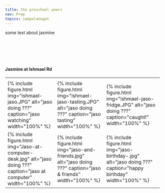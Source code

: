```yaml
---
title: the preschool years
nav: Prep
topics: sampelanogat
---
```


some text about jasmine

<br/>
<br/>
<br/>
<br/>

#### Jasmine at Ishmael Rd

<table>
  <tr>
    <td> </td>
    <td> </td>
    <td> </td>
  </tr>
  <tr>
    <td>{% include figure.html img="ishmael-jaso.JPG" alt="jaso doing ???" caption="jaso watching" width="100%" %}</td>
    <td>{% include figure.html img="ishmael-jaso-tasting.JPG" alt="jaso doing ???" caption="jaso tasting" width="100%" %}</td>
    <td>{% include figure.html img="ishmael-jaso-fridge.JPG" alt="jaso doing ???" caption="caught!" width="100%" %}</td>
  </tr>
  <tr>
    <td>{% include figure.html img="Jaso-at-computer-desk.jpg" alt="jaso doing ???" caption="jaso at computer" width="100%" %}</td>
    <td>{% include figure.html img="jaso-and-friends.jpg" alt="jaso doing ???" caption="jaso & friends" width="100%" %}</td>
    <td>{% include figure.html img="jaso-birthday-.jpg" alt="jaso doing ???" caption="happy birthday" width="100%" %}</td>
  </tr>
  
  
  
 </table>
